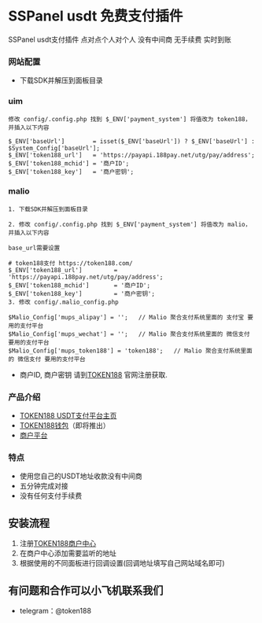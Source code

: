 # SSPanel usdt 免费支付插件
SSPanel usdt支付插件 点对点个人对个人 没有中间商 无手续费 实时到账
### 网站配置
 - 下载SDK并解压到面板目录

### uim
```
修改 config/.config.php 找到 $_ENV['payment_system'] 将值改为 token188，并插入以下内容

$_ENV['baseUrl']        = isset($_ENV['baseUrl']) ? $_ENV['baseUrl'] : $System_Config['baseUrl'];
$_ENV['token188_url']   = 'https://payapi.188pay.net/utg/pay/address';
$_ENV['token188_mchid'] = '商户ID';
$_ENV['token188_key']   = '商户密钥';
```
### malio
```
1. 下载SDK并解压到面板目录

2. 修改 config/.config.php 找到 $_ENV['payment_system'] 将值改为 malio，并插入以下内容

base_url需要设置

# token188支付 https://token188.com/
$_ENV['token188_url']         = 'https://payapi.188pay.net/utg/pay/address';
$_ENV['token188_mchid']       = '商户ID';
$_ENV['token188_key']         = '商户密钥';
3. 修改 config/.malio_config.php

$Malio_Config['mups_alipay'] = '';   // Malio 聚合支付系统里面的 支付宝 要用的支付平台
$Malio_Config['mups_wechat'] = '';   // Malio 聚合支付系统里面的 微信支付 要用的支付平台
$Malio_Config['mups_token188'] = 'token188';   // Malio 聚合支付系统里面的 微信支付 要用的支付平台
```
 - 商户ID, 商户密钥  请到[TOKEN188](https://www.188pay.net/) 官网注册获取.

### 产品介绍

 - [TOKEN188 USDT支付平台主页](https://www.188pay.net)
 - [TOKEN188钱包](https://www.188pay.net)（即将推出）
 - [商户平台](https://mar.token188.com/)
### 特点
 - 使用您自己的USDT地址收款没有中间商
 - 五分钟完成对接
 - 没有任何支付手续费

## 安装流程
1. 注册[TOKEN188商户中心](https://mar.188pay.net/)
2. 在商户中心添加需要监听的地址
3. 根据使用的不同面板进行回调设置(回调地址填写自己网站域名即可)


## 有问题和合作可以小飞机联系我们
 - telegram：@token188
